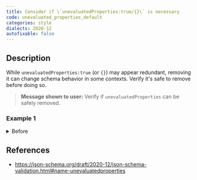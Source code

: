 ```yaml
---
title: Consider if \`unevaluatedProperties:true/{}\` is necessary
code: unevaluated_properties_default
categories: style
dialects: 2020-12
autofixable: false
---
```


## Description
While `unevaluatedProperties:true` (or `{}`) may appear redundant, removing it can change schema behavior in some contexts. Verify it's safe to remove before doing so.

> **Message shown to user:**
> Verify if `unevaluatedProperties` can be safely removed.

### Example 1
<details><summary>Before</summary>

```json
{
  "type": "object",
  "unevaluatedProperties": true
}
```
</details>

## References
* <https://json-schema.org/draft/2020-12/json-schema-validation.html#name-unevaluatedproperties>
